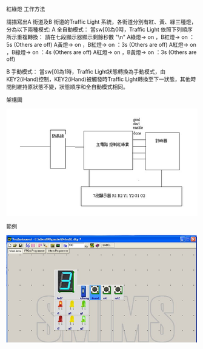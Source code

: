 紅綠燈
工作方法

請描寫出A 街道及B 街道的Traffic Light 系統，各街道分別有紅、黃、綠三種燈，分為以下兩種模式:
A
全自動模式：
當sw[0]為0時，Traffic Light 依照下列順序所示重複轉換：
請在七段顯示器顯示剩餘秒數 "\n"
A綠燈→ on ，B紅燈→ on ：5s (Others are off)
A黃燈→ on ，B紅燈→ on ：3s (Others are off)
A紅燈→ on ，B綠燈→ on ：4s (Others are off)
A紅燈→ on ，B黃燈→ on ：3s (Others are off)

B
手動模式：
當sw[0]為1時，Traffic Light狀態轉換為手動模式，由KEY2(iHand)控制，KEY2(iHand)被觸發時Traffic Light轉換至下一狀態，其他時間則維持原狀態不變，狀態順序和全自動模式相同。

架構圖

![image](https://github.com/idpp1237/verilog_homework/blob/master/trafficlight/architecture.jpg)





範例

![image](https://github.com/idpp1237/verilog_homework/blob/master/trafficlight/example.jpg)
